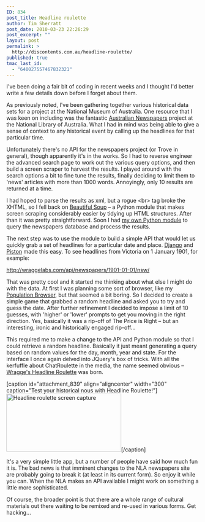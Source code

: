 ```yaml
---
ID: 834
post_title: Headline roulette
author: Tim Sherratt
post_date: 2010-03-23 22:26:29
post_excerpt: ""
layout: post
permalink: >
  http://discontents.com.au/headline-roulette/
published: true
tmac_last_id:
  - "640027557467832321"
---
```

I've been doing a fair bit of coding in recent weeks and I thought I'd better write a few details down before I forget about them.

As previously noted, I've been gathering together various historical data sets for a project at the National Museum of Australia. One resource that I was keen on including was the fantastic <a href="http://newspapers.nla.gov.au/ndp/del/home">Australian Newspapers</a> project at the National Library of Australia. What I had in mind was being able to give a sense of context to any historical event by calling up the headlines for that particular time.

Unfortunately there's no API for the newspapers project (or Trove in general), though apparently it's in the works. So I had to reverse engineer the advanced search page to work out the various query options, and then build a screen scraper to harvest the results. I played around with the search options a bit to fine tune the results, finally deciding to limit them to 'news' articles with more than 1000 words. Annoyingly, only 10 results are returned at a time.

I had hoped to parse the results as xml, but a rogue &lt;br&gt; tag broke the XHTML, so I fell back on <a href="http://www.crummy.com/software/BeautifulSoup/">Beautiful Soup</a> – a Python module that makes screen scraping considerably easier by tidying up HTML structures. After than it was pretty straightforward. Soon I had <a href="http://bitbucket.org/wragge/nla-newspapers/">my own Python module</a> to query the newspapers database and process the results.

The next step was to use the module to build a simple API that would let us quickly grab a set of headlines for a particular date and place. <a href="http://www.djangoproject.com/">Django</a> and <a href="http://bitbucket.org/jespern/django-piston/wiki/Home">Piston</a> made this easy. To see headlines from Victoria on 1 January 1901, for example:

<a href="http://wraggelabs.com/api/newspapers/1901-01-01/nsw/">http://wraggelabs.com/api/newspapers/1901-01-01/nsw/</a>

That was pretty cool and it started me thinking about what else I might do with the data. At first I was planning some sort of browser, like my <a href="http://wraggelabs.com/abs/">Population Browser</a>, but that seemed a bit boring. So I decided to create a simple game that grabbed a random headline and asked you to try and guess the date. After further refinement I decided to impose a limit of 10 guesses, with 'higher' or 'lower' prompts to get you moving in the right direction. Yes, basically it was a rip-off of The Price is Right – but an interesting, ironic and historically engaged rip-off...

This required me to make a change to the API and Python module so that I could retrieve a random headline. Basically it just meant generating a query based on random values for the day, month, year and state. For the interface I once again delved into JQuery's box of tricks. With all the kerfuffle about ChatRoulette in the media, the name seemed obvious – <a href="http://wraggelabs.com/newsroulette/">Wragge's Headline Roulette</a> was born.

[caption id="attachment_839" align="aligncenter" width="300" caption="Test your historical nous with Headline Roulette!"]<a href="http://wraggelabs.com/newsroulette/"><img class="size-medium wp-image-839" title="headline-roulette" src="http://discontents.com.au/wp-content/uploads/2010/03/headline-roulette-300x151.jpg" alt="Headline roulette screen capture" width="300" height="151" /></a>[/caption]

It's a very simple little app, but a number of people have said how much fun it is. The bad news is that imminent changes to the NLA newspapers site are probably going to break it (at least in its current form). So enjoy it while you can. When the NLA makes an API available I might work on something a little more sophisticated.

Of course, the broader point is that there are a whole range of cultural materials out there waiting to be remixed and re-used in various forms. Get hacking...